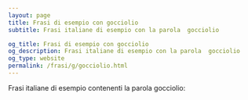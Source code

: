 ```yaml
---
layout: page
title: Frasi di esempio con gocciolio 
subtitle: Frasi italiane di esempio con la parola  gocciolio

og_title: Frasi di esempio con gocciolio 
og_description: Frasi italiane di esempio con la parola  gocciolio
og_type: website
permalink: /frasi/g/gocciolio.html
---
```


Frasi italiane di esempio contenenti la parola gocciolio:


